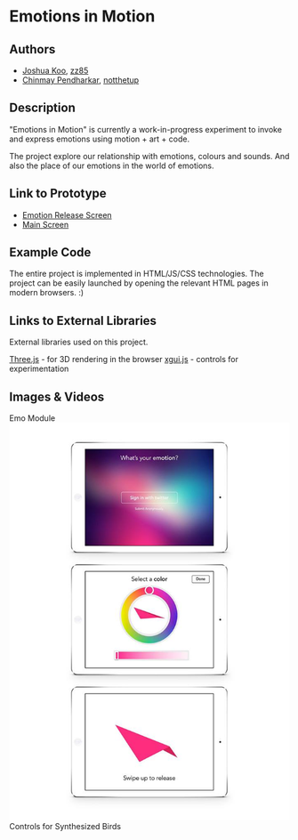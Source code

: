 # Emotions in Motion


## Authors
- [Joshua Koo](http://twitter.com/blurspline), [zz85](https://github.com/zz85)
- [Chinmay Pendharkar](http://chinpen.net/), [notthetup](https://github.com/notthetup)

## Description
"Emotions in Motion" is currently a work-in-progress experiment to invoke and express emotions using motion + art + code.

The project explore our relationship with emotions, colours and sounds. And also the place of our emotions in the world of emotions.

## Link to Prototype
- [Emotion Release Screen](./project_code/release-screen/release.html)
- [Main Screen](./project_code/main-screen/screen.html)

## Example Code
The entire project is implemented in HTML/JS/CSS technologies. The project can be easily launched by opening the relevant HTML pages in modern browsers. :)

## Links to External Libraries
External libraries used on this project.

[Three.js](http://threejs.org "Three.js") - for 3D rendering in the browser
[xgui.js](http://oos.moxiecode.com/js_canvas/xgui/ "xgui.js") - controls for experimentation

## Images & Videos

Emo Module
![Emo UI Mock 1](project_images/draft_picking_emotions_1.jpg "Emo UI Mock 1")
Controls for Synthesized Birds
